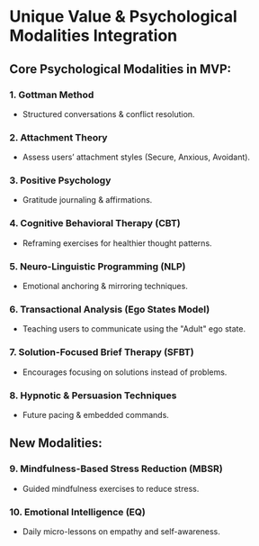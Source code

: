 # Unique Value & Psychological Modalities Integration

## Core Psychological Modalities in MVP:

### 1. Gottman Method
- Structured conversations & conflict resolution.

### 2. Attachment Theory
- Assess users’ attachment styles (Secure, Anxious, Avoidant).

### 3. Positive Psychology
- Gratitude journaling & affirmations.

### 4. Cognitive Behavioral Therapy (CBT)
- Reframing exercises for healthier thought patterns.

### 5. Neuro-Linguistic Programming (NLP)
- Emotional anchoring & mirroring techniques.

### 6. Transactional Analysis (Ego States Model)
- Teaching users to communicate using the "Adult" ego state.

### 7. Solution-Focused Brief Therapy (SFBT)
- Encourages focusing on solutions instead of problems.

### 8. Hypnotic & Persuasion Techniques
- Future pacing & embedded commands.

## New Modalities:
### 9. Mindfulness-Based Stress Reduction (MBSR)
- Guided mindfulness exercises to reduce stress.

### 10. Emotional Intelligence (EQ)
- Daily micro-lessons on empathy and self-awareness.
